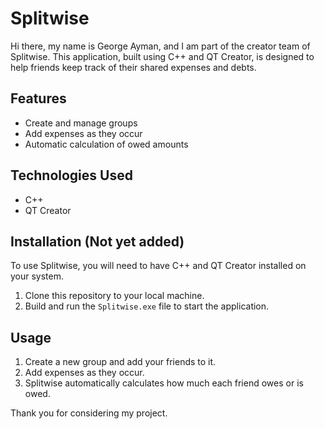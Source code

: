 # Splitwise

Hi there, my name is George Ayman, and I am part of the creator team of Splitwise. This application, built using C++ and QT Creator, is designed to help friends keep track of their shared expenses and debts.

## Features

* Create and manage groups
* Add expenses as they occur
* Automatic calculation of owed amounts

## Technologies Used

* C++
* QT Creator

## Installation (Not yet added)

To use Splitwise, you will need to have C++ and QT Creator installed on your system.

1. Clone this repository to your local machine.
2. Build and run the `Splitwise.exe` file to start the application.

## Usage

1. Create a new group and add your friends to it.
2. Add expenses as they occur.
3. Splitwise automatically calculates how much each friend owes or is owed.


Thank you for considering my project.
